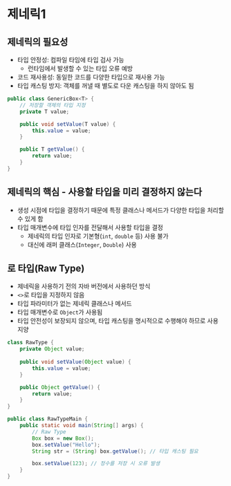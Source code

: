 # 제네릭1
## 제네릭의 필요성
- 타입 안정성: 컴파일 타임에 타입 검사 가능
  - 런타임에서 발생할 수 있는 타입 오류 예방
- 코드 재사용성: 동일한 코드를 다양한 타입으로 재사용 가능
- 타입 캐스팅 방지: 객체를 꺼낼 때 별도로 다운 캐스팅을 하지 않아도 됨
```java
public class GenericBox<T> {
    // 저장할 객체의 타입 지정
    private T value;

    public void setValue(T value) {
        this.value = value;
    }

    public T getValue() {
        return value;
    }
}
```
## 제네릭의 핵심 - 사용할 타입을 미리 결정하지 않는다
- 생성 시점에 타입을 결정하기 때문에 특정 클래스나 메서드가 다양한 타입을 처리할 수 있게 함
- 타입 매개변수에 타입 인자를 전달해서 사용할 타입을 결정
  - 제네릭의 타입 인자로 기본형(`int`, `double` 등) 사용 불가
  - 대신에 래퍼 클래스(`Integer`, `Double`) 사용
## 로 타입(Raw Type)
- 제네릭을 사용하기 전의 자바 버전에서 사용하던 방식
- `<>`로 타입을 지정하지 않음
- 타입 파라미터가 없는 제네릭 클래스나 메서드
- 타입 매개변수로 `Object`가 사용됨
- 타입 안전성이 보장되지 않으며, 타입 캐스팅을 명시적으로 수행해야 하므로 사용 지양
```java
class RawType {
    private Object value;
    
    public void setValue(Object value) {
        this.value = value;
    }

    public Object getValue() {
        return value;
    }
}

public class RawTypeMain {
    public static void main(String[] args) {
        // Raw Type
        Box box = new Box();
        box.setValue("Hello");
        String str = (String) box.getValue(); // 타입 캐스팅 필요

        box.setValue(123); // 정수를 저장 시 오류 발생
    }
}
```
